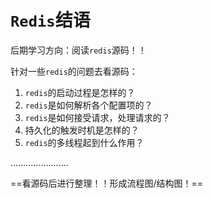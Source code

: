 # `Redis`结语

后期学习方向：阅读`redis`源码！！

针对一些`redis`的问题去看源码：

1. `redis`的启动过程是怎样的？
2. `redis`是如何解析各个配置项的？
3. `redis`是如何接受请求，处理请求的？
4. 持久化的触发时机是怎样的？
5. `redis`的多线程起到什么作用？

.......................

==看源码后进行整理！！形成流程图/结构图！==